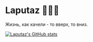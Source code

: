 # Laputaz 🧑🏻‍💻

Жизнь, как качели - то вверх, то вниз.

[![Laputaz's GitHub stats](https://github-readme-stats.vercel.app/api?username=laputaz&show_icons=true&theme=dark)]()
